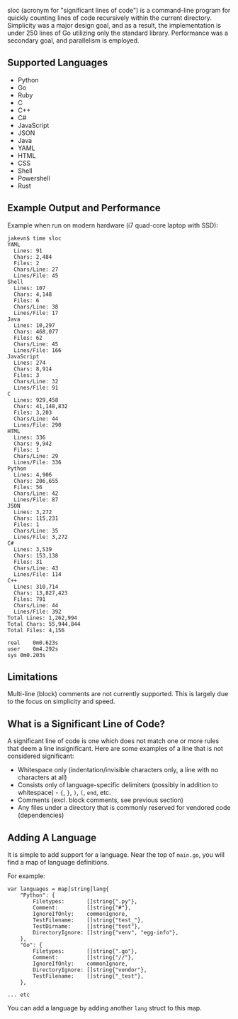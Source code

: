 sloc (acronym for "significant lines of code") is a command-line program for quickly counting lines of code recursively within the current directory.
Simplicity was a major design goal, and as a result, the implementation is under 250 lines of Go utilizing only the 
standard library. Performance was a secondary goal, and parallelism is employed.

Supported Languages
---
* Python
* Go
* Ruby
* C
* C++
* C#
* JavaScript
* JSON
* Java
* YAML
* HTML
* CSS
* Shell
* Powershell
* Rust

Example Output and Performance
---
Example when run on modern hardware (i7 quad-core laptop with SSD):

```
jakevn$ time sloc
YAML
  Lines: 91
  Chars: 2,484
  Files: 2
  Chars/Line: 27
  Lines/File: 45
Shell
  Lines: 107
  Chars: 4,148
  Files: 6
  Chars/Line: 38
  Lines/File: 17
Java
  Lines: 10,297
  Chars: 468,077
  Files: 62
  Chars/Line: 45
  Lines/File: 166
JavaScript
  Lines: 274
  Chars: 8,914
  Files: 3
  Chars/Line: 32
  Lines/File: 91
C
  Lines: 929,458
  Chars: 41,148,832
  Files: 3,203
  Chars/Line: 44
  Lines/File: 290
HTML
  Lines: 336
  Chars: 9,942
  Files: 1
  Chars/Line: 29
  Lines/File: 336
Python
  Lines: 4,906
  Chars: 206,655
  Files: 56
  Chars/Line: 42
  Lines/File: 87
JSON
  Lines: 3,272
  Chars: 115,231
  Files: 1
  Chars/Line: 35
  Lines/File: 3,272
C#
  Lines: 3,539
  Chars: 153,138
  Files: 31
  Chars/Line: 43
  Lines/File: 114
C++
  Lines: 310,714
  Chars: 13,827,423
  Files: 791
  Chars/Line: 44
  Lines/File: 392
Total Lines: 1,262,994
Total Chars: 55,944,844
Total Files: 4,156

real	0m0.623s
user	0m4.292s
sys	0m0.203s
```

Limitations
---
Multi-line (block) comments are not currently supported. This is largely due to the focus on simplicity and speed.

What is a Significant Line of Code?
---
A significant line of code is one which does not match one or more rules that deem a line insignificant. Here are some 
examples of a line that is not considered significant:
* Whitespace only (indentation/invisible characters only, a line with no characters at all)
* Consists only of language-specific delimiters (possibly in addition to whitespace) - `{`, `}`, `)`, `(`, `end`, etc.
* Comments (excl. block comments, see previous section)
* Any files under a directory that is commonly reserved for vendored code (dependencies)

Adding A Language
---
It is simple to add support for a language. Near the top of `main.go`, you will find a map of language definitions.

For example:

```
var languages = map[string]lang{
	"Python": {
		Filetypes:       []string{".py"},
		Comment:         []string{"#"},
		IgnoreIfOnly:    commonIgnore,
		TestFilename:    []string{"test_"},
		TestDirname:     []string{"test"},
		DirectoryIgnore: []string{"venv", "egg-info"},
	},
	"Go": {
		Filetypes:       []string{".go"},
		Comment:         []string{"//"},
		IgnoreIfOnly:    commonIgnore,
		DirectoryIgnore: []string{"vendor"},
		TestFilename:    []string{"_test"},
	},

... etc
```

You can add a language by adding another `lang` struct to this map.
